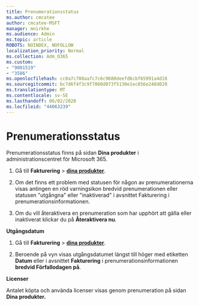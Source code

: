 ```yaml
---
title: Prenumerationsstatus
ms.author: cmcatee
author: cmcatee-MSFT
manager: mnirkhe
ms.audience: Admin
ms.topic: article
ROBOTS: NOINDEX, NOFOLLOW
localization_priority: Normal
ms.collection: Adm_O365
ms.custom:
- "9001519"
- "3586"
ms.openlocfilehash: cc0a7c708aafc7c6c9680deefd6cbf65991a4d18
ms.sourcegitcommit: bc7d6f4f3c9f7060d073f5130e1ec856e248d020
ms.translationtype: MT
ms.contentlocale: sv-SE
ms.lasthandoff: 06/02/2020
ms.locfileid: "44063239"
---
```

# <a name="subscription-status"></a>Prenumerationsstatus

Prenumerationsstatus finns på sidan **Dina produkter** i administrationscentret för Microsoft 365.

1. Gå till **Fakturering**  >  **[dina produkter](https://go.microsoft.com/fwlink/p/?linkid=842054)**.

2. Om det finns ett problem med statusen för någon av prenumerationerna visas antingen en röd varningsikon bredvid prenumerationen eller statusen "utgångna" eller "inaktiverad" i avsnittet Fakturering i prenumerationsinformationen.

3. Om du vill återaktivera en prenumeration som har upphört att gälla eller inaktiverat klickar du på **Återaktivera nu**.

**Utgångsdatum**

1. Gå till **Fakturering**  >  **[dina produkter](https://go.microsoft.com/fwlink/p/?linkid=842054)**.

2. Beroende på vyn visas utgångsdatumet längst till höger med etiketten **Datum** eller i avsnittet **Fakturering** i prenumerationsinformationen **bredvid Förfallodagen på**.

**Licenser**

Antalet köpta och använda licenser visas genom prenumeration på sidan **Dina produkter.**

